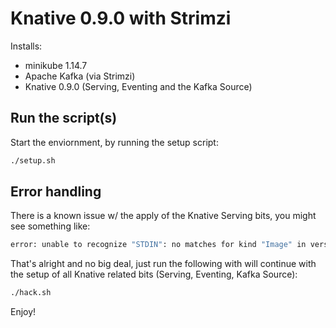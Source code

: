 # Knative 0.9.0 with Strimzi

Installs:

* minikube 1.14.7
* Apache Kafka (via Strimzi)
* Knative 0.9.0 (Serving, Eventing and the Kafka Source)

## Run the script(s)

Start the enviornment, by running the setup script:

```bash
./setup.sh
```

## Error handling

There is a known issue w/ the apply of the Knative Serving bits, you might see something like:

```bash
error: unable to recognize "STDIN": no matches for kind "Image" in version "caching.internal.knative.dev/v1alpha1"
```

That's alright and no big deal, just run the following with will continue with the setup of all Knative related bits (Serving, Eventing, Kafka Source):

```bash
./hack.sh
```

Enjoy!